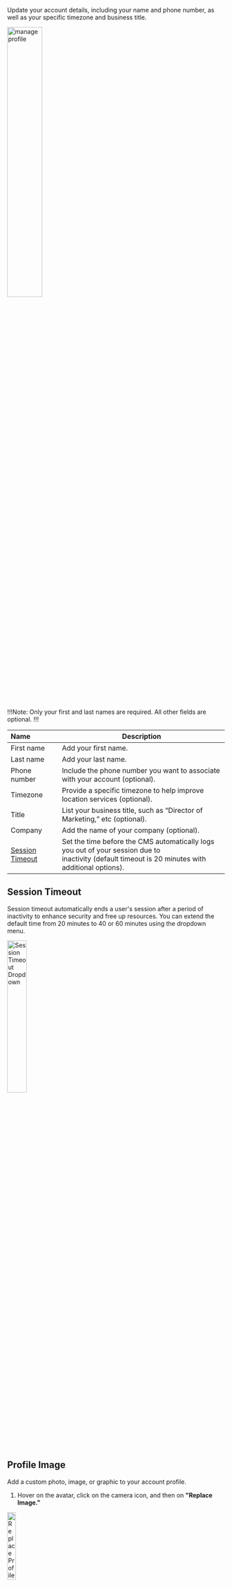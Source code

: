 Update your account details, including your name and phone number, as well as your specific timezone and business title. 

<p><img src="/static/images/account/manage-profile.jpg" alt="manage profile" style="width: 40%;"></p>

!!!Note:
Only your first and last names are required. All other fields are optional. 
!!!

**Name** | **Description** 
:--- | ---
First name | Add your first name.
Last name | Add your last name. 
Phone number | Include the phone number you want to associate with your account (optional).
Timezone | Provide a specific timezone to help improve location services (optional).
Title | List your business title, such as “Director of Marketing,” etc (optional).
Company | Add the name of your company (optional).
[Session Timeout](/account/manage-profile/#session-timeout) | Set the time before the CMS automatically logs you out of your session due to <br>inactivity (default timeout is 20 minutes with additional options).

## Session Timeout

Session timeout automatically ends a user's session after a period of inactivity to enhance security and free up resources. You can extend the default time from 20 minutes to 40 or 60 minutes using the dropdown menu.

<p><img src="/static/images/account/session-timeout.jpg" alt="Session Timeout Dropdown" style="width: 30%;"></p>

## Profile Image

Add a custom photo, image, or graphic to your account profile.

1. Hover on the avatar, click on the camera icon, and then on **"Replace Image."**

<p><img src="/static/images/account/manage-profile-replace-image.jpg" alt="Replace Profile image" style="width: 20%;"></p>

!!!Tip:
Remember that this is the image you and your team members will see when collaborating in your CMS. Your username sometimes accompanies it, but not always. Consider making it intuitive, like a headshot or a unique graphic that is easy to identify.
!!!

2. You can either **"Upload a new picture"** or select one from the pre-existing options available.

<p><img src="/static/images/account/profile-replace-image.jpg" alt="Profile image" style="width: 40%;"></p>

3. Click <span class="text-blue">**Submit**</span>.